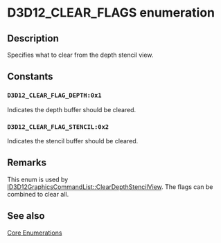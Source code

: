 # D3D12_CLEAR_FLAGS enumeration

## Description

Specifies what to clear from the depth stencil view.

## Constants

### `D3D12_CLEAR_FLAG_DEPTH:0x1`

Indicates the depth buffer should be cleared.

### `D3D12_CLEAR_FLAG_STENCIL:0x2`

Indicates the stencil buffer should be cleared.

## Remarks

This enum is used by [ID3D12GraphicsCommandList::ClearDepthStencilView](https://learn.microsoft.com/windows/desktop/api/d3d12/nf-d3d12-id3d12graphicscommandlist-cleardepthstencilview).
The flags can be combined to clear all.

## See also

[Core Enumerations](https://learn.microsoft.com/windows/desktop/direct3d12/direct3d-12-enumerations)